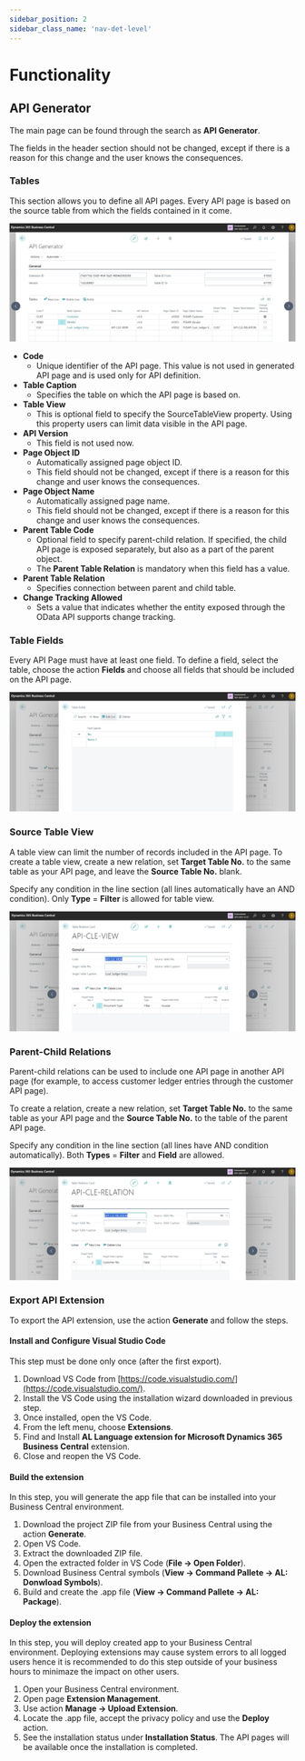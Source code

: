 ```yaml
---
sidebar_position: 2
sidebar_class_name: 'nav-det-level'
---
```


# Functionality

## API Generator

The main page can be found through the search as **API Generator**. 

The fields in the header section should not be changed, except if there is a reason for this change and the user knows the consequences.

### Tables

This section allows you to define all API pages. Every API page is based on the source table from which the fields contained in it come. 

![image.png](./img/API-Generator.png)

- **Code**
  - Unique identifier of the API page. This value is not used in generated API page and is used only for API definition.
- **Table Caption**
  - Specifies the table on which the API page is based on.
- **Table View**
  - This is optional field to specify the SourceTableView property. Using this property users can limit data visible in the API page.
- **API Version**
  - This field is not used now.
- **Page Object ID**
  - Automatically assigned page object ID.
  - This field should not be changed, except if there is a reason for this change and user knows the consequences.
- **Page Object Name**
  - Automatically assigned page name.
  - This field should not be changed, except if there is a reason for this change and user knows the consequences.
- **Parent Table Code**
  - Optional field to specify parent-child relation. If specified, the child API page is exposed separately, but also as a part of the parent object.
  - The **Parent Table Relation** is mandatory when this field has a value.
- **Parent Table Relation**
  - Specifies connection between parent and child table.
- **Change Tracking Allowed**
  - Sets a value that indicates whether the entity exposed through the OData API supports change tracking.

### Table Fields

Every API Page must have at least one field. To define a field, select the table, choose the action **Fields** and choose all fields that should be included on the API page.

![image.png](./img/Table-Fields.png)

### Source Table View

A table view can limit the number of records included in the API page. To create a table view, create a new relation, set **Target Table No.** to the same table as your API page, and leave the **Source Table No.** blank.

Specify any condition in the line section (all lines automatically have an AND condition). Only **Type** = **Filter** is allowed for table view.

![image.png](./img/Table-View.png)

### Parent-Child Relations

Parent-child relations can be used to include one API page in another API page (for example, to access customer ledger entries through the customer API page). 

To create a relation, create a new relation, set **Target Table No.** to the same table as your API page and the **Source Table No.** to the table of the parent API page.

Specify any condition in the line section (all lines have AND condition automatically). Both **Types** = **Filter** and **Field** are allowed.

![image.png](./img/Table2Table-Relation.png)

### Export API Extension

To export the API extension, use the action **Generate** and follow the steps.

#### Install and Configure Visual Studio Code

This step must be done only once (after the first export).

1) Download VS Code from [https://code.visualstudio.com/](https://code.visualstudio.com/).
1) Install the VS Code using the installation wizard downloaded in previous step.
1) Once installed, open the VS Code.
1) From the left menu, choose **Extensions**.
1) Find and Install **AL Language extension for Microsoft Dynamics 365 Business Central** extension.
1) Close and reopen the VS Code.

#### Build the extension

In this step, you will generate the app file that can be installed into your Business Central environment.

1) Download the project ZIP file from your Business Central using the action **Generate**.
1) Open VS Code.
1) Extract the downloaded ZIP file.
1) Open the extracted folder in VS Code (**File -> Open Folder**).
1) Download Business Central symbols (**View -> Command Pallete -> AL: Donwload Symbols**).
1) Build and create the .app file (**View -> Command Pallete -> AL: Package**).

#### Deploy the extension

In this step, you will deploy created app to your Business Central environment. Deploying extensions may cause system errors to all logged users hence it is recommended to do this step outside of your business hours to minimaze the impact on other users.

1) Open your Business Central environment.
1) Open page **Extension Management**.
1) Use action **Manage -> Upload Extension**.
1) Locate the .app file, accept the privacy policy and use the **Deploy** action.
1) See the installation status under **Installation Status**. The API pages will be available once the installation is completed.

